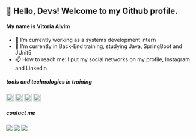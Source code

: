 ## 👋 Hello, Devs! Welcome to my Github profile.
#### My name is Vitoria Alvim

- 🔭 I’m currently working as a systems development intern
- 🌱 I'm currently in Back-End training, studying Java, SpringBoot and JUnit5
- 📫 How to reach me: I put my social networks on my profile, Instagram and Linkedin

##### tools and technologies in training
 <img src="https://cdn.jsdelivr.net/gh/devicons/devicon@latest/icons/intellij/intellij-original.svg" width="20" height="20" /> <img src="https://cdn.jsdelivr.net/gh/devicons/devicon@latest/icons/java/java-original.svg" width="20" height="20" />  <img src="https://cdn.jsdelivr.net/gh/devicons/devicon@latest/icons/spring/spring-original.svg" width="20" height="20"/>  <img src="https://cdn.jsdelivr.net/gh/devicons/devicon@latest/icons/junit/junit-original.svg" width="20" height="20" />

 ##### contact me
 <a href="https://instagram.com/vitoria.alvim_" target="_blank"><img loading="lazy" src="https://img.shields.io/badge/-Instagram-%23E4405F?style=for-the-badge&logo=instagram&logoColor=white" target="_blank"></a> <a href="https://www.linkedin.com/in/Vitoria-Alvim" target="_blank"><img loading="lazy" src="https://img.shields.io/badge/-LinkedIn-%230077B5?style=for-the-badge&logo=linkedin&logoColor=white" target="_blank"></a>  <a href = "mailto:vitoria.nardotto@gmail.com"><img loading="lazy" src="https://img.shields.io/badge/Gmail-D14836?style=for-the-badge&logo=gmail&logoColor=white" target="_blank"></a>


 

 



          
          
          
          
